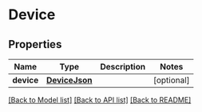# Device

## Properties
Name | Type | Description | Notes
------------ | ------------- | ------------- | -------------
**device** | [**DeviceJson**](DeviceJson.md) |  | [optional] 

[[Back to Model list]](../README.md#documentation-for-models) [[Back to API list]](../README.md#documentation-for-api-endpoints) [[Back to README]](../README.md)


